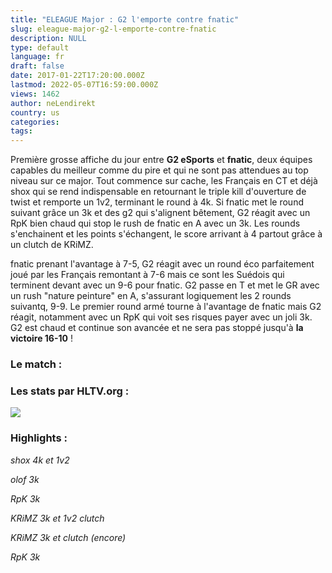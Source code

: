 ```yaml
---
title: "ELEAGUE Major : G2 l'emporte contre fnatic"
slug: eleague-major-g2-l-emporte-contre-fnatic
description: NULL
type: default
language: fr
draft: false
date: 2017-01-22T17:20:00.000Z
lastmod: 2022-05-07T16:59:00.000Z
views: 1462
author: neLendirekt
country: us
categories:
tags:
---
```

Première grosse affiche du jour entre **G2 eSports** et **fnatic**, deux équipes capables du meilleur comme du pire et qui ne sont pas attendues au top niveau sur ce major. Tout commence sur cache, les Français en CT et déjà shox qui se rend indispensable en retournant le triple kill d'ouverture de twist et remporte un 1v2, terminant le round à 4k. Si fnatic met le round suivant grâce un 3k et des g2 qui s'alignent bêtement, G2 réagit avec un RpK bien chaud qui stop le rush de fnatic en A avec un 3k. Les rounds s'enchainent et les points s'échangent, le score arrivant à 4 partout grâce à un clutch de KRiMZ.

fnatic prenant l'avantage à 7-5, G2 réagit avec un round éco parfaitement joué par les Français remontant à 7-6 mais ce sont les Suédois qui terminent devant avec un 9-6 pour fnatic. G2 passe en T et met le GR avec un rush "nature peinture" en A, s'assurant logiquement les 2 rounds suivantq, 9-9\. Le premier round armé tourne à l'avantage de fnatic mais G2 réagit, notamment avec un RpK qui voit ses risques payer avec un joli 3k. G2 est chaud et continue son avancée et ne sera pas stoppé jusqu'à **la victoire 16-10** !

### Le match :

### Les stats par HLTV.org :

_![](/storage/images/5884ea6e57a54f68208ded707a02e5e888335cee29290png.png)_

### Highlights :

_shox 4k et 1v2_  

 _olof 3k_  

 _RpK 3k_  

_KRiMZ 3k et 1v2 clutch_  

_KRiMZ 3k et clutch (encore)_  

_RpK 3k_  
